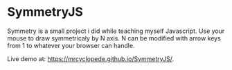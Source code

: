 # SymmetryJS

Symmetry is a small project i did while teaching myself Javascript. 
Use your mouse to draw symmetricaly by N axis. N can be modified with arrow keys from 1 to whatever your browser can handle. 

Live demo at:
https://mrcyclopede.github.io/SymmetryJS/.
